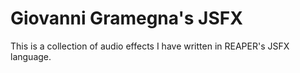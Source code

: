 # Giovanni Gramegna's JSFX
This is a collection of audio effects I have written in REAPER's JSFX language.
